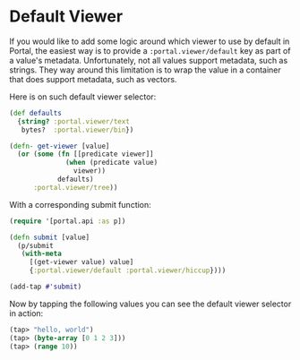# Default Viewer

If you would like to add some logic around which viewer to use by default in
Portal, the easiest way is to provide a `:portal.viewer/default` key as part of
a value's metadata. Unfortunately, not all values support metadata, such as
strings. They way around this limitation is to wrap the value in a container
that does support metadata, such as vectors.

Here is on such default viewer selector:

```clojure
(def defaults
  {string? :portal.viewer/text
   bytes?  :portal.viewer/bin})

(defn- get-viewer [value]
  (or (some (fn [[predicate viewer]]
              (when (predicate value)
                viewer))
            defaults)
      :portal.viewer/tree))
```

With a corresponding submit function:

```clojure
(require '[portal.api :as p])

(defn submit [value]
  (p/submit
   (with-meta
     [(get-viewer value) value]
     {:portal.viewer/default :portal.viewer/hiccup})))

(add-tap #'submit)
```

Now by tapping the following values you can see the default viewer selector in
action:

```clojure
(tap> "hello, world")
(tap> (byte-array [0 1 2 3]))
(tap> (range 10))
```
